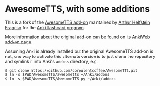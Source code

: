 # AwesomeTTS, with some additions

This is a fork of the [AwesomeTTS add-on](https://github.com/imsys/AwesomeTTS)
maintained by [Arthur Helfstein Fragoso](https://github.com/imsys) for the
[Anki flashcard program](http://ankisrs.net/).

More information about the original add-on can be found on its
[AnkiWeb add-on page](https://ankiweb.net/shared/info/301952613).

Assuming Anki is already installed but the original AwesomeTTS add-on is not,
one way to activate this alternate version is to just clone the repository and
symlink it into Anki's `addons` directory, e.g.

    $ git clone https://github.com/corpulentcoffee/AwesomeTTS.git
    $ ln -s $PWD/AwesomeTTS/awesometts ~/Anki/addons
    $ ln -s $PWD/AwesomeTTS/AwesomeTTS.py ~/Anki/addons
